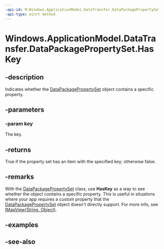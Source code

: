 ----api-id: M:Windows.ApplicationModel.DataTransfer.DataPackagePropertySet.HasKey(System.String)
-api-type: winrt method
---<!-- Method syntaxpublic bool HasKey(System.String key)--># Windows.ApplicationModel.DataTransfer.DataPackagePropertySet.HasKey## -descriptionIndicates whether the [DataPackagePropertySet](datapackagepropertyset.md) object contains a specific property.## -parameters### -param keyThe key.## -returnsTrue if the property set has an item with the specified key; otherwise false.## -remarksWith the [DataPackagePropertySet](datapackagepropertyset.md) class, use **HasKey** as a way to see whether the object contains a specific property. This is useful in situations where your app requires a custom property that the [DataPackagePropertySet](datapackagepropertyset.md) object doesn't directly support. For more info, see [IMapView(String, Object)](../windows.foundation.collections/imapview_2.md).## -examples## -see-also
